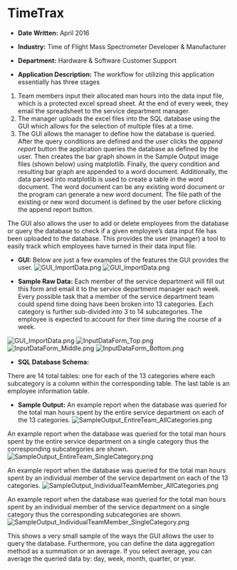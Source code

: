 # TimeTrax

*  __Date Written:__ April 2016

*  __Industry:__ Time of Flight Mass Spectrometer Developer & Manufacturer

*  __Department:__ Hardware & Software Customer Support

*  __Application Description:__ The workflow for utilizing this application essentially has three stages
  1.  Team members input their allocated man hours into the data input file, which is a protected excel spread sheet.  At the end of every week, they email the spreadsheet to the service department manager.
  1. The manager uploads the excel files into the SQL database using the GUI which allows for the selection of multiple files at a time.
  1. The GUI allows the manager to define how the database is queried.  After the query conditions are defined and the user clicks the *append report* button the application queries the database as defined by the user.  Then creates the bar graph shown in the Sample Output image files (shown below) using matplotlib.  Finally, the query condition and resulting bar graph are appended to a word document.  Additionally, the data parsed into matplotlib is used to create a table in the word document.  The word document can be any existing word document or the program can generate a new word document.  The file path of the existing or new word document is defined by the user before clicking the append report button.

The GUI also allows the user to add or delete employees from the database or query the database to check if a given employee’s data input file has been uploaded to the database.  This provides the user (manager) a tool to easily track which employees have turned in their data input file.


*  __GUI:__ Below are just a few examples of the features the GUI provides the user.
![GUI_ImportData.png](images/GUI_AddEmployee.png)
![GUI_ImportData.png](images/GUI_EmployeeInfo.png)


*  __Sample Raw Data:__
Each member of the service department will fill out this form and email it to the service department manager each week.  Every possible task that a member of the service department team could spend time doing have been broken into 13 categories.  Each category is further sub-divided into 3 to 14 subcategories.  The employee is expected to account for their time during the course of a week.

![GUI_ImportData.png](images/GUI_ImportData.png)
![InputDataForm_Top.png](images/InputDataForm_Top.png)
![InputDataForm_Middle.png](images/InputDataForm_Middle.png)
![InputDataForm_Bottom.png](images/InputDataForm_Bottom.png)


*  __SQL Database Schema:__

There are 14 total tables: one for each of the 13 categories where each subcategory is a column within the corresponding table.  The last table is an employee information table.

*  __Sample Output:__
An example report when the database was queried for the total man hours spent by the entire service department on each of the 13 categories.
![SampleOutput_EntireTeam_AllCategories.png](images/SampleOutput_EntireTeam_AllCategories.png)

An example report when the database was queried for the total man hours spent by the entire service department on a single category thus the corresponding subcategories are shown.
![SampleOutput_EntireTeam_SingleCategory.png](images/SampleOutput_EntireTeam_SingleCategory.png)

An example report when the database was queried for the total man hours spent by an individual member of the service department on each of the 13 categories.
![SampleOutput_IndividualTeamMember_AllCategories.png](images/SampleOutput_IndividualTeamMember_AllCategories.png)

An example report when the database was queried for the total man hours spent by an individual member of the service department on a single category thus the corresponding subcategories are shown.
![SampleOutput_IndividualTeamMember_SingleCategory.png](images/SampleOutput_IndividualTeamMember_SingleCategory.png)

This shows a very small sample of the ways the GUI allows the user to query the database.  Furthermore, you can define the data aggregation method as a summation or an average.  If you select average, you can average the queried data by: day, week, month, quarter, or year.
